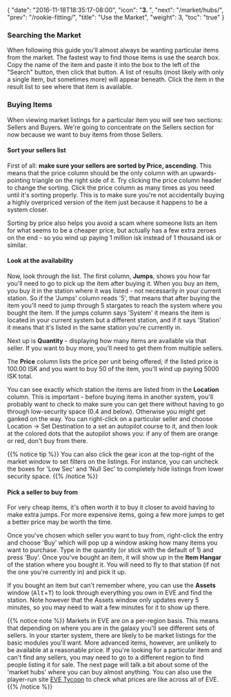 {
  "date": "2016-11-18T18:35:17-08:00",
  "icon": "<b>3. </b>",
  "next": "/market/hubs/",
  "prev": "/rookie-fitting/",
  "title": "Use the Market",
  "weight": 3,
  "toc": "true"
}

### Searching the Market

When following this guide you'll almost always be wanting particular items
from the market. The fastest way to find those items is use the search box.
Copy the name of the item and paste it into the box to the left of the
"Search" button, then click that button. A list of results (most likely
with only a single item, but sometimes more) will appear beneath.
Click the item in the result list to see where that item is available.

### Buying Items

When viewing market listings for a particular item you will see two sections:
Sellers and Buyers. We're going to concentrate on the Sellers section for now
because we want to buy items from those Sellers.

#### Sort your sellers list

First of all: **make sure your sellers are sorted by Price, ascending**.
This means that the price column should be the only column with an upwards-pointing
triangle on the right side of it. Try clicking the price column header to change the sorting.
Click the price column as many times as you need until it's sorting properly. This is
to make sure you're not accidentally buying a highly overpriced version of the item
just because it happens to be a system closer.

Sorting by price also helps you avoid a scam where someone lists an item for what seems to
be a cheaper price, but actually has a few extra zeroes on the end - so you wind up
paying 1 million isk instead of 1 thousand isk or similar.

#### Look at the availability

Now, look through the list. The first column, **Jumps**, shows you how far you'll need to go
to pick up the item after buying it. When you buy an item, you buy it in the station where
it was listed - not necessarily in your current station. So if the 'Jumps' column reads
'5', that means that after buying the item you'll need to jump through 5 stargates to reach
the system where you bought the item. If the jumps column says 'System' it means the item
is located in your current system but a different station, and if it says 'Station' it means
that it's listed in the same station you're currently in.

Next up is **Quantity** - displaying how many items are available via that seller. If you want
to buy more, you'll need to get them from multiple sellers.

The **Price** column lists the price per unit being offered; if the listed price is 100.00
ISK and you want to buy 50 of the item, you'll wind up paying 5000 ISK total.

You can see exactly which station the items are listed from in the **Location** column. This is
important - before buying items in another system, you'll probably want to check to make sure
you can get there without having to go through low-security space (0.4 and below). Otherwise
you might get ganked on the way. You can right-click on a particular seller and choose
Location -> Set Destination to a set an autopilot course to it, and then look at the colored
dots that the autopilot shows you: if any of them are orange or red, don't buy from there.

{{% notice tip %}}
You can also click the gear icon at the top-right of the market window to set filters on the
listings. For instance, you can uncheck the boxes for 'Low Sec' and 'Null Sec' to completely
hide listings from lower security space.
{{% /notice %}}

#### Pick a seller to buy from

For very cheap items, it's often worth it to buy it closer to avoid having to make extra jumps.
For more expensive items, going a few more jumps to get a better price may be worth the time.

Once you've chosen which seller you want to buy from, right-click the entry and choose 'Buy'
which will pop up a window asking how many items you want to purchase. Type in the quantity
(or stick with the default of 1) and press 'Buy'. Once you've bought an item, it will show
up in the **Item Hangar** of the station where you bought it. You will need to fly to that
station (if not the one you're currently in) and pick it up.

If you bought an item but can't remember where, you can use the **Assets** window
(<kbd>Alt</kbd>+<kbd>T</kbd>) to look through everything you own in EVE and find the station.
Note however that the Assets window only updates every 5 minutes, so you may need to wait a
few minutes for it to show up there.

{{% notice note %}}
Markets in EVE are on a per-region basis. This means that depending on where you are in the galaxy
you'll see different sets of sellers. In your starter system, there are likely to be market listings
for the basic modules you'll want. More advanced items, however, are unlikely to be available at a
reasonable price. If you're looking for a particular item and can't find any sellers, you may need
to go to a different region to find people listing it for sale. The next page will talk a bit about
some of the 'market hubs' where you can buy almost anything. You can also use the player-run site
[EVE Tycoon](https://evetycoon.com/market) to check what prices are like across all of EVE.
{{% /notice %}}
